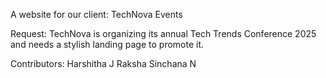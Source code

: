 A website for our client:
TechNova Events

Request:
TechNova is organizing its annual Tech Trends Conference 2025 and needs a stylish landing page to promote it.

Contributors:
Harshitha J
Raksha
Sinchana N
